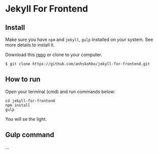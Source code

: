 # Jekyll For Frontend

## Install

Make sure you have `npm` and `jekyll`, `gulp` installed on your system. See more details to install it.

Download this [repo](https://github.com/anhskohbo/jekyll-for-frontend/archive/master.zip) or clone to your computer. 

`$ git clone https://github.com/anhskohbo/jekyll-for-frontend.git`

## How to run

Open your terminal (cmd) and run commands below:

```
cd jekyll-for-frontend
npm install
gulp
```

You will se the light.

## Gulp command

...
